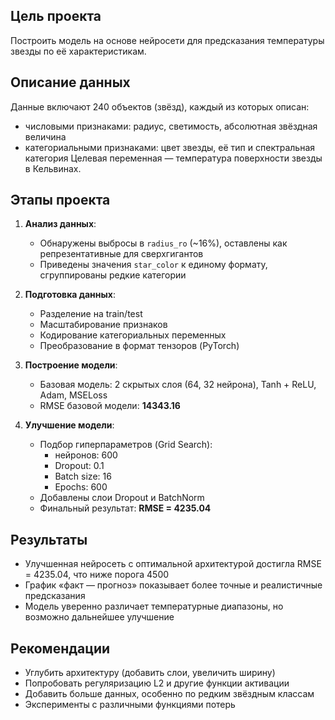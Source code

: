 ## Цель проекта
Построить модель на основе нейросети для предсказания температуры звезды по её характеристикам.

## Описание данных
Данные включают 240 объектов (звёзд), каждый из которых описан:
- числовыми признаками: радиус, светимость, абсолютная звёздная величина
- категориальными признаками: цвет звезды, её тип и спектральная категория
Целевая переменная — температура поверхности звезды в Кельвинах.

## Этапы проекта

1. **Анализ данных**:
   - Обнаружены выбросы в `radius_ro` (~16%), оставлены как репрезентативные для сверхгигантов
   - Приведены значения `star_color` к единому формату, сгруппированы редкие категории

2. **Подготовка данных**:
   - Разделение на train/test
   - Масштабирование признаков
   - Кодирование категориальных переменных
   - Преобразование в формат тензоров (PyTorch)

3. **Построение модели**:
   - Базовая модель: 2 скрытых слоя (64, 32 нейрона), Tanh + ReLU, Adam, MSELoss
   - RMSE базовой модели: **14343.16**

4. **Улучшение модели**:
   - Подбор гиперпараметров (Grid Search):
     - нейронов: 600
     - Dropout: 0.1
     - Batch size: 16
     - Epochs: 600
   - Добавлены слои Dropout и BatchNorm
   - Финальный результат: **RMSE = 4235.04**

## Результаты

- Улучшенная нейросеть с оптимальной архитектурой достигла RMSE = 4235.04, что ниже порога 4500
- График «факт — прогноз» показывает более точные и реалистичные предсказания
- Модель уверенно различает температурные диапазоны, но возможно дальнейшее улучшение

## Рекомендации
- Углубить архитектуру (добавить слои, увеличить ширину)
- Попробовать регуляризацию L2 и другие функции активации
- Добавить больше данных, особенно по редким звёздным классам
- Эксперименты с различными функциями потерь
